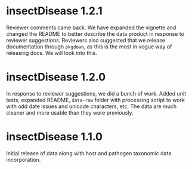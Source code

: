 insectDisease 1.2.1
==============

Reviewer comments came back. We have expanded the vignette and changed the README to better describe the data product in response to reviewer suggestions. Reviewers also suggested that we release documentation through `pkgdown`, as this is the most in vogue way of releasing docs. We will look into this. 


insectDisease 1.2.0
==============

In response to reviewer suggestions, we did a bunch of work. Added unit tests, expanded README, `data-raw` folder with processing script to work with odd date issues and unicode characters, etc. The data are much cleaner and more usable than they were previously. 


insectDisease 1.1.0
==============

Initial release of data along with host and pathogen taxonomic data incorporation. 